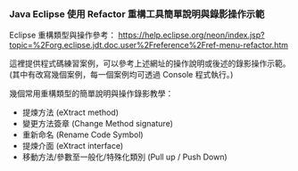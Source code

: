 ### Java Eclipse 使用 Refactor 重構工具簡單說明與錄影操作示範

Eclipse 重構類型與操作參考：
https://help.eclipse.org/neon/index.jsp?topic=%2Forg.eclipse.jdt.doc.user%2Freference%2Fref-menu-refactor.htm

這裡提供程式碼練習案例，可以參考上述網址的操作說明或後述的錄影操作示範。  
(其中有改寫幾個案例，每一個案例均可透過 Console 程式執行。)

幾個常用重構類型的簡單說明與操作錄影教學：

* 提煉方法 (eXtract method) 
* 變更方法簽章 (Change Method signature)  
* 重新命名 (Rename Code Symbol)  
* 提煉介面 (eXtract interface)  
* 移動方法/參數至一般化/特殊化類別 (Pull up / Push Down)
